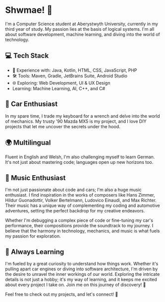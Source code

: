 # Shwmae! 👋

I'm a Computer Science student at Aberystwyth University, currently in my third year of study. My passion lies at the basis of logical systems. I'm all about software development, machine learning, and diving into the world of technology.

## 💻 Tech Stack

- 🚀 Experience with: Java, Kotlin, HTML, CSS, JavaScript, PHP
- 🛠️ Tools: Maven, Gradle, JetBrains Suite, Android Studio
- 🌐 Exploring: Web Development, UI & UX Design
- Learning: Machine Learning, AI, C++, and C#

## 🚗 Car Enthusiast

In my spare time, I trade my keyboard for a wrench and delve into the world of mechanics. My trusty '90 Mazda MX5 is my project, and I love DIY projects that let me uncover the secrets under the hood.

## 🌍 Multilingual

Fluent in English and Welsh, I'm also challenging myself to learn German. It's not just about mastering code; languages open up new horizons too.

## 🎵 Music Enthusiast

I'm not just passionate about code and cars; I'm also a huge music enthusiast. I find inspiration in the works of composers like Hans Zimmer, Hildur Guonadottir, Volker Bertelmann, Ludovico Einaudi, and Max Richter. Their music has a unique way of complementing my coding and automotive adventures, setting the perfect backdrop for my creative endeavors.

Whether I'm debugging a complex piece of code or fine-tuning my car's performance, their compositions provide the soundtrack to my journey. I believe that the harmony in technology, mechanics, and music is what fuels my passion for exploration.

## 🌱 Always Learning

I'm fueled by a great curiosity to understand how things work. Whether it's pulling apart car engines or diving into software architecture, I'm driven by the desire to unravel the inner workings of our world. Exploring the intricate details is not just a hobby; it's my way of learning, and it keeps me excited about every project I take on. Join me on this journey of discovery! 🚀

Feel free to check out my projects, and let's connect! 🚀
